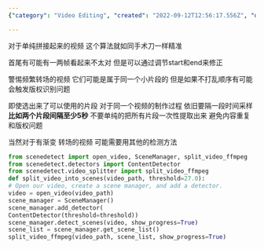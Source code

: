 ```yaml
---
{"category": "Video Editing", "created": "2022-09-12T12:56:17.556Z", "date": "2022-09-12 12:56:17", "description": "The pydantic schema can be used to describe a class in Python. In this case, the `Description` class is defined as a base model. The summary provided describes the purpose and functionality of the `pyscenedetect` library, which assists with dynamically detecting scenes in videos while accounting for possible issues like splicing and video gradients. A code snippet demonstrating how to use this library and FFmpeg to identify and segment a video into scenes is also provided.", "modified": "2022-09-12T14:07:52.853Z", "tags": ["pyscenedetect", "video", "scene detection", "FFmpeg", "splicing", "video gradients", "code snippet"], "title": "use pyscenedetect dynamically in program"}

---
```


对于单纯拼接起来的视频 这个算法就如同手术刀一样精准

首尾有可能有一两帧看起来不太对 但是可以通过调节start和end来修正

警惕频繁转场的视频 它们可能是属于同一个小片段的 但是如果不打乱顺序有可能会触发版权识别问题

即使选出来了可以使用的片段 对于同一个视频的制作过程 依旧要隔一段时间采样 **比如两个片段间隔至少5秒** 不要单纯的把所有片段一次性提取出来 避免内容重复和版权问题

当然对于有渐变 转场的视频 可能需要用其他的检测方法

```python
from scenedetect import open_video, SceneManager, split_video_ffmpeg
from scenedetect.detectors import ContentDetector
from scenedetect.video_splitter import split_video_ffmpeg
def split_video_into_scenes(video_path, threshold=27.0):
# Open our video, create a scene manager, and add a detector.
video = open_video(video_path)
scene_manager = SceneManager()
scene_manager.add_detector(
ContentDetector(threshold=threshold))
scene_manager.detect_scenes(video, show_progress=True)
scene_list = scene_manager.get_scene_list()
split_video_ffmpeg(video_path, scene_list, show_progress=True)

```
